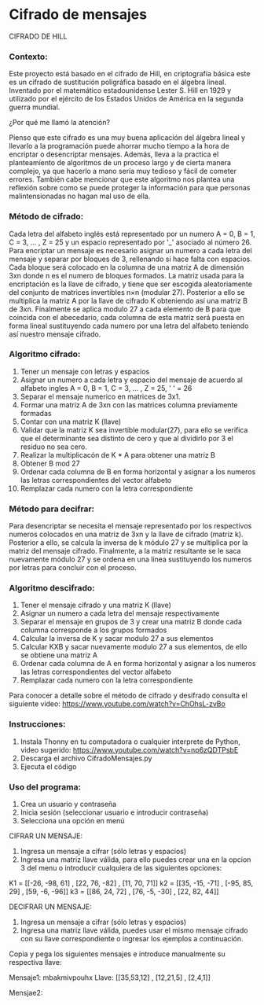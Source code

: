 # Cifrado de mensajes
CIFRADO DE HILL

### Contexto:

Este proyecto está basado en el cifrado de Hill, en criptografía básica este es un cifrado de sustitución poligráfica basado en el álgebra lineal. Inventado por el matemático estadounidense Lester S. Hill en 1929 y utilizado por el ejército de los Estados Unidos de América en la segunda guerra mundial. 

¿Por qué me llamó la atención?

Pienso que este cifrado es una muy buena aplicación del álgebra lineal y llevarlo a la programación puede ahorrar mucho tiempo a la hora de encriptar o desencriptar mensajes. Además, lleva a la practica el planteamiento de algoritmos de un proceso largo y de cierta manera complejo, ya que hacerlo a mano sería muy tedioso y fácil de cometer errores. También cabe mencionar que este algoritmo nos plantea una reflexión sobre como se puede proteger la información para que personas malintensionadas no hagan mal uso de ella.

### Método de cifrado:

Cada letra del alfabeto inglés está representado por un numero A = 0, B = 1, C = 3, ... , Z = 25 y un espacio representado por '_' asociado al número 26. Para encriptar un mensaje es necesario asignar un numero a cada letra del mensaje y separar por bloques de 3, rellenando si hace falta con espacios. Cada bloque será colocado en la columna de una matriz A de dimensión 3xn donde n es el numero de bloques formados. La matriz usada para la encriptación es la llave de cifrado, y tiene que ser escogida aleatoriamente del conjunto de matrices invertibles n×n (modular 27). Posterior a ello se multiplica la matriz A por la llave de cifrado K obteniendo así una matriz B de 3xn. Finalmente se aplica modulo 27 a cada elemento de B para que coincida con el abecedario, cada columna de esta matriz será puesta en forma lineal sustituyendo cada numero por una letra del alfabeto teniendo así nuestro mensaje cifrado.

### Algoritmo cifrado:

1. Tener un mensaje con letras y espacios
2. Asignar un numero a cada letra y espacio del mensaje de acuerdo al alfabeto ingles  A = 0, B = 1, C = 3, ... , Z = 25, '  ' = 26
3. Separar el mensaje numerico en matrices de 3x1.
4. Formar una matriz A de 3xn con las matrices columna previamente formadas
5. Contar con una matriz K (llave)
6. Validar que la matriz K sea invertible modular(27), para ello se verifica que el determinante sea distinto de cero y que al dividirlo por 3 el residuo no sea cero.
7. Realizar la multiplicacón de K * A para obtener una matriz B
8. Obtener B mod 27
9. Ordenar cada columna de B en forma horizontal y asignar a los numeros las letras correspondientes del vector alfabeto
10. Remplazar cada numero con la letra correspondiente

### Método para decifrar:

Para desencriptar se necesita el mensaje representado por los respectivos numeros colocados en una matriz de 3xn y la llave de cifrado (matriz k). Posterior a ello, se calcula la inversa de k módulo 27 y se multiplica por la matriz del mensaje cifrado. Finalmente, a la matriz resultante se le saca nuevamente módulo 27 y se ordena en una línea sustituyendo los numeros por letras para concluir con el proceso.

### Algoritmo descifrado:

1. Tener el mensaje cifrado y una matriz K (llave)
2. Asignar un numero a cada letra del mensaje respectivamente
3. Separar el mensaje en grupos de 3 y crear una matriz B donde cada columna corresponde a los grupos formados
4. Calcular la inversa de K y sacar modulo 27 a sus elementos
5. Calcular KXB y sacar nuevamente modulo 27 a sus elementos, de ello se obtiene una matriz A
6. Ordenar cada columna de A en forma horizontal y asignar a los numeros las letras correspondientes del vector alfabeto
7. Remplazar cada numero con la letra correspondiente

Para conocer a detalle sobre el método de cifrado y desifrado consulta el siguiente video: https://www.youtube.com/watch?v=ChOhsL-zvBo

### Instrucciones:

1. Instala Thonny en tu computadora o cualquier interprete de Python, video sugerido: https://www.youtube.com/watch?v=np6zQDTPsbE
2. Descarga el archivo CifradoMensajes.py
3. Ejecuta el código

### Uso del programa:

1. Crea un usuario y contraseña
2. Inicia sesión (seleccionar usuario e introducir contraseña)
3. Selecciona una opción en menú

CIFRAR UN MENSAJE:

1. Ingresa un mensaje a cifrar (sólo letras y espacios)
2. Ingresa una matriz llave válida, para ello puedes crear una en la opcion 3 del menu o introducir cualquiera de las siguientes opciones:

K1 = [[-26, -98, 61] , [22, 76, -82] , [11, 70, 71]]
k2 = [[35, -15, -71] , [-95, 85, 29] , [59, -6, -96]]
k3 = [[86, 24, 72] , [76, -5, -30] , [22, 82, 44]]

DECIFRAR UN MENSAJE:

1. Ingresa un mensaje a cifrar (sólo letras y espacios)
2. Ingresa una matriz llave válida, puedes usar el mismo mensaje cifrado con su llave correspondiente o ingresar los ejemplos a continuación.

Copia y pega los siguientes mensajes e introduce manualmente su respectiva llave:

Mensaje1: mbakmivpouhx
Llave: [[35,53,12] , [12,21,5] , [2,4,1]]

Mensjae2: 
